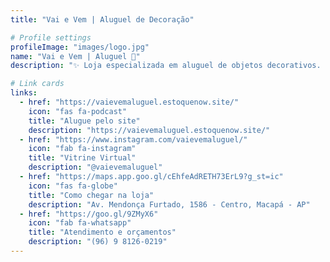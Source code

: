 ```yaml
---
title: "Vai e Vem | Aluguel de Decoração"

# Profile settings
profileImage: "images/logo.jpg"
name: "Vai e Vem | Aluguel 🐝"
description: "✨ Loja especializada em aluguel de objetos decorativos. Aqui você pode alugar decorações para festas intimistas e eventos diversos!! ✨ Sua festa está aqui ✨"

# Link cards
links:
  - href: "https://vaievemaluguel.estoquenow.site/"
    icon: "fas fa-podcast"
    title: "Alugue pelo site"
    description: "https://vaievemaluguel.estoquenow.site/"
  - href: "https://www.instagram.com/vaievemaluguel/"
    icon: "fab fa-instagram"
    title: "Vitrine Virtual"
    description: "@vaievemaluguel"
  - href: "https://maps.app.goo.gl/cEhfeAdRETH73ErL9?g_st=ic"
    icon: "fas fa-globe"
    title: "Como chegar na loja"
    description: "Av. Mendonça Furtado, 1586 - Centro, Macapá - AP"
  - href: "https://goo.gl/9ZMyX6"
    icon: "fab fa-whatsapp"
    title: "Atendimento e orçamentos"
    description: "(96) 9 8126-0219"
---
```


